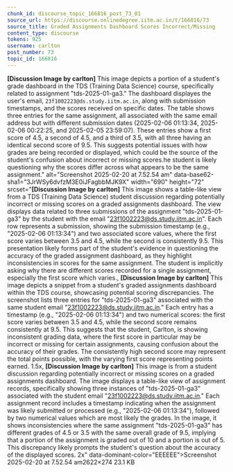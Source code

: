 ```yaml
---
chunk_id: discourse_topic_166816_post_73_01
source_url: https://discourse.onlinedegree.iitm.ac.in/t/166816/73
source_title: Graded Assignments Dashboard Scores Incorrect/Missing
content_type: discourse
tokens: 925
username: carlton
post_number: 73
topic_id: 166816
---
```


**[Discussion Image by carlton]** This image depicts a portion of a student's grade dashboard in the TDS (Training Data Science) course, specifically related to assignment "tds-2025-01-ga3." The dashboard displayes the user's email, `23f1002223@ds.study.iitm.ac.in`, along with submission timestamps, and the scores received on specific dates. The table shows three entries for the same assignment, all associated with the same email address but with different submission dates (2025-02-06 01:13:34, 2025-02-06 00:22:25, and 2025-02-05 23:59:07). These entries show a first score of 4.5, a second of 4.5, and a third of 3.5, with all three having an identical second score of 9.5. This suggests potential issues with how grades are being recorded or displayed, which could be the source of the student's confusion about incorrect or missing scores.he student is likely questioning why the scores differ across what appears to be the same assignment." alt="Screenshot 2025-02-20 at 7.52.54 am" data-base62-sha1="3JrWSy6dvfzM3E0iJFagbbMJK9X" width="690" height="72" srcset="**[Discussion Image by carlton]** This image shows a table-like view from a TDS (Training Data Science) student discussion regarding potentially incorrect or missing scores on a graded assignments dashboard. The view displays data related to three submissions of the assignment "tds-2025-01-ga3" by the student with the email "23f1002223@ds.study.iitm.ac.in". Each row represents a submission, showing the submission timestamp (e.g., "2025-02-06 01:13:34") and two associated score values, where the first score varies between 3.5 and 4.5, while the second is consistently 9.5. This presentation likely forms part of the student's evidence in questioning the accuracy of the graded assignment dashboard, as they highlight inconsistencies in scores for the same assignment. The student is implicitly asking why there are different scores recorded for a single assignment, especially the first score which varies., **[Discussion Image by carlton]** This image depicts a snippet from a student's graded assignments dashboard within the TDS course, showcasing potential scoring discrepancies. The screenshot lists three entries for "tds-2025-01-ga3" associated with the same student email "23f1002223@ds.study.iitm.ac.in." Each entry has a timestamp (e.g., "2025-02-06 01:13:34") and two numerical scores: the first score varies between 3.5 and 4.5, while the second score remains consistently at 9.5. This suggests that the student, Carlton, is showing inconsistent grading data, where the first score in particular may be incorrect or missing for certain assignments, causing confusion about the accuracy of their grades. The consistently high second score may represent the total points possible, with the varying first score representing points earned. 1.5x, **[Discussion Image by carlton]** This image is from a student discussion regarding potentially incorrect or missing scores on a graded assignments dashboard. The image displays a table-like view of assignment records, specifically showing three instances of "tds-2025-01-ga3" associated with the student email "23f1002223@ds.study.iitm.ac.in." Each assignment record includes a timestamp indicating when the assignment was likely submitted or processed (e.g., "2025-02-06 01:13:34"), followed by two numerical values which are most likely the grades. In the image, it shows inconsistencies where the same assignment "tds-2025-01-ga3" has different grades of 4.5 or 3.5 with the same overall grade of 9.5, implying that a portion of the assignment is graded out of 10 and a portion is out of 5. This discrepancy likely prompts the student's question about the accuracy of the displayed scores. 2x" data-dominant-color="EEEEEE">Screenshot 2025-02-20 at 7.52.54 am2622×274 23.1 KB
